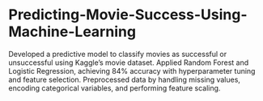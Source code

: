 # Predicting-Movie-Success-Using-Machine-Learning
Developed a predictive model to classify movies as successful or unsuccessful using Kaggle’s movie dataset.  Applied Random Forest and Logistic Regression, achieving 84% accuracy with hyperparameter tuning and feature selection.  Preprocessed data by handling missing values, encoding categorical variables, and performing feature scaling.  
